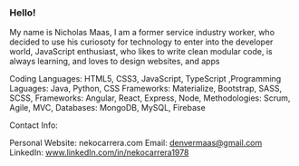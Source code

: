 ### Hello!

My name is Nicholas Maas, I am a former service industry worker, who decided to use his curiosoty for technology to enter into the developer world,
JavaScript enthusiast, who likes to write clean modular code, is always learning, and loves to design websites, and apps

Coding Languages: HTML5, CSS3, JavaScript, TypeScript
,Programming Laguages: Java, Python,
CSS Frameworks: Materialize, Bootstrap, SASS, SCSS,
Frameworks: Angular, React, Express, Node,
Methodologies: Scrum, Agile, MVC,
Databases: MongoDB, MySQL, Firebase

Contact Info:

Personal Website: nekocarrera.com
Email: denvermaas@gmail.com
LinkedIn: www.linkedIn.com/in/nekocarrera1978
